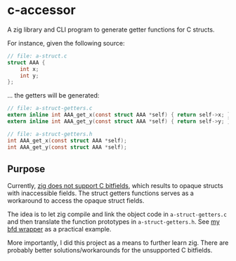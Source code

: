 
# c-accessor
A zig library and CLI program to generate getter functions for C structs.

For instance, given the following source:
```c
// file: a-struct.c
struct AAA {
    int x;
    int y;
};
```
... the getters will be generated:

```c
// file: a-struct-getters.c
extern inline int AAA_get_x(const struct AAA *self) { return self->x; }
extern inline int AAA_get_y(const struct AAA *self) { return self->y; }

// file: a-struct-getters.h
int AAA_get_x(const struct AAA *self);
int AAA_get_y(const struct AAA *self);
```


## Purpose
Currently, [zig does not support C bitfields](https://github.com/ziglang/zig/issues/1499), 
which results to opaque structs with inaccessible fields. The struct getters functions
serves as a workaround to access the opaque struct fields.

The idea is to let zig compile and link the object code in `a-struct-getters.c` and then
translate the function prototypes in `a-struct-getters.h`. See [my bfd wrapper](https://github.com/nvlled/bfd-zig/) as a practical example.

More importantly, I did this project as a means to further learn zig. There are 
probably better solutions/workarounds for the unsupported C bitfields.